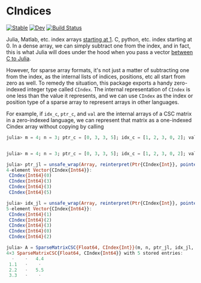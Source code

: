# CIndices

[![Stable](https://img.shields.io/badge/docs-stable-blue.svg)](https://JuliaSparse.github.io/CIndices.jl/stable/)
[![Dev](https://img.shields.io/badge/docs-dev-blue.svg)](https://JuliaSparse.github.io/CIndices.jl/dev/)
[![Build Status](https://github.com/JuliaSparse/CIndices.jl/actions/workflows/CI.yml/badge.svg?branch=main)](https://github.com/JuliaSparse/CIndices.jl/actions/workflows/CI.yml?query=branch%3Amain)

Julia, Matlab, etc. index arrays [starting at
1](https://docs.julialang.org/en/v1/devdocs/offset-arrays/). C, python, etc.
index starting at 0. In a dense array, we can simply subtract one from the
index, and in fact, this is what Julia will does under the hood when you pass a
vector [between C to
Julia](https://docs.julialang.org/en/v1/manual/embedding/#Working-with-Arrays). 

However, for sparse array formats, it's not just a matter of subtracting one
from the index, as the internal lists of indices, positions, etc all start from
zero as well. To remedy the situation, this package exports a handy zero-indexed integer
type called `CIndex`. The internal representation of `CIndex` is one less than the
value it represents, and we can use `CIndex` as the index or position type of
a sparse array to represent arrays in other languages.

For example, if `idx_c`, `ptr_c`, and `val` are the internal arrays of a CSC
matrix in a zero-indexed language, we can represent that matrix as a one-indexed
Cindex array without copying by calling
```julia
julia> m = 4; n = 3; ptr_c = [0, 3, 3, 5]; idx_c = [1, 2, 3, 0, 2]; val_c = [1.1, 2.2, 3.3, 4.4, 5.5];


julia> m = 4; n = 3; ptr_c = [0, 3, 3, 5]; idx_c = [1, 2, 3, 0, 2]; val = [1.1, 2.2, 3.3, 4.4, 5.5];

julia> ptr_jl = unsafe_wrap(Array, reinterpret(Ptr{CIndex{Int}}, pointer(ptr_c)), length(ptr_c); own = false)
4-element Vector{CIndex{Int64}}:
 CIndex{Int64}(0)
 CIndex{Int64}(3)
 CIndex{Int64}(3)
 CIndex{Int64}(5)

julia> idx_jl = unsafe_wrap(Array, reinterpret(Ptr{CIndex{Int}}, pointer(idx_c)), length(idx_c); own = false)
5-element Vector{CIndex{Int64}}:
 CIndex{Int64}(1)
 CIndex{Int64}(2)
 CIndex{Int64}(3)
 CIndex{Int64}(0)
 CIndex{Int64}(2)

julia> A = SparseMatrixCSC{Float64, CIndex{Int}}(m, n, ptr_jl, idx_jl, val)
4×3 SparseMatrixCSC{Float64, CIndex{Int64}} with 5 stored entries:
  ⋅    ⋅   4.4
 1.1   ⋅    ⋅ 
 2.2   ⋅   5.5
 3.3   ⋅    ⋅ 
```